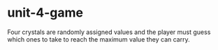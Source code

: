 # unit-4-game
Four crystals are randomly assigned values and the player must guess which ones to take to reach the maximum value they can carry.
